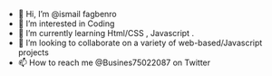 - 👋 Hi, I’m @ismail fagbenro
- 👀 I’m interested in Coding
- 🌱 I’m currently learning Html/CSS , Javascript .
- 💞️ I’m looking to collaborate on a variety of web-based/Javascript projects
- 📫 How to reach me @Busines75022087 on Twitter

<!---
mergix/mergix is a ✨ special ✨ repository because its `README.md` (this file) appears on your GitHub profile.
You can click the Preview link to take a look at your changes.
--->
